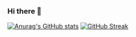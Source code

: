 ### Hi there 👋
[![Anurag's GitHub stats](https://github-readme-stats.vercel.app/api?username=MartinDamien&theme=midnight-purple&show_icons=true&hide_border=true)](https://github.com/anuraghazra/github-readme-stats)
[![GitHub Streak](https://streak-stats.demolab.com?user=MartinDamien&theme=midnight-purple&hide_border=true&locale=fr&date_format=j%2Fn%5B%2FY%5D)](https://git.io/streak-stats)
